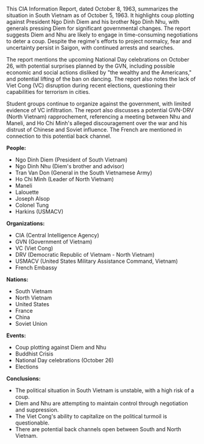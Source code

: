 This CIA Information Report, dated October 8, 1963, summarizes the situation in South Vietnam as of October 5, 1963. It highlights coup plotting against President Ngo Dinh Diem and his brother Ngo Dinh Nhu, with generals pressing Diem for significant governmental changes. The report suggests Diem and Nhu are likely to engage in time-consuming negotiations to deter a coup. Despite the regime's efforts to project normalcy, fear and uncertainty persist in Saigon, with continued arrests and searches.

The report mentions the upcoming National Day celebrations on October 26, with potential surprises planned by the GVN, including possible economic and social actions disliked by "the wealthy and the Americans," and potential lifting of the ban on dancing. The report also notes the lack of Viet Cong (VC) disruption during recent elections, questioning their capabilities for terrorism in cities.

Student groups continue to organize against the government, with limited evidence of VC infiltration. The report also discusses a potential GVN-DRV (North Vietnam) rapprochement, referencing a meeting between Nhu and Maneli, and Ho Chi Minh's alleged discouragement over the war and his distrust of Chinese and Soviet influence. The French are mentioned in connection to this potential back channel.

**People:**

*   Ngo Dinh Diem (President of South Vietnam)
*   Ngo Dinh Nhu (Diem's brother and advisor)
*   Tran Van Don (General in the South Vietnamese Army)
*   Ho Chi Minh (Leader of North Vietnam)
*   Maneli
*   Lalouette
*   Joseph Alsop
*   Colonel Tung
*   Harkins (USMACV)

**Organizations:**

*   CIA (Central Intelligence Agency)
*   GVN (Government of Vietnam)
*   VC (Viet Cong)
*   DRV (Democratic Republic of Vietnam - North Vietnam)
*   USMACV (United States Military Assistance Command, Vietnam)
*   French Embassy

**Nations:**

*   South Vietnam
*   North Vietnam
*   United States
*   France
*   China
*   Soviet Union

**Events:**

*   Coup plotting against Diem and Nhu
*   Buddhist Crisis
*   National Day celebrations (October 26)
*   Elections

**Conclusions:**

*   The political situation in South Vietnam is unstable, with a high risk of a coup.
*   Diem and Nhu are attempting to maintain control through negotiation and suppression.
*   The Viet Cong's ability to capitalize on the political turmoil is questionable.
*   There are potential back channels open between South and North Vietnam.
